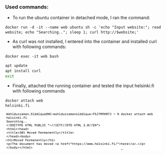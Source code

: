 ### Used commands:

- To run the ubuntu container in detached mode, I ran the command: 
```console
docker run -d -it --name web ubuntu sh -c 'echo "Input website:"; read website; echo "Searching.."; sleep 1; curl http://$website;'
```
- As curl was not installed, I entered into the container and installed curl with following commands:
```console
docker exec -it web bash
````
```sh
apt update
apt install curl
exit
```

- Finally, attached the running container and tested the input helsinki.fi with following commands

```console
docker attach web
helsinki.fi
```

<img src="task_1.4.png" alt="cmd screenshot of task 1.4" />

